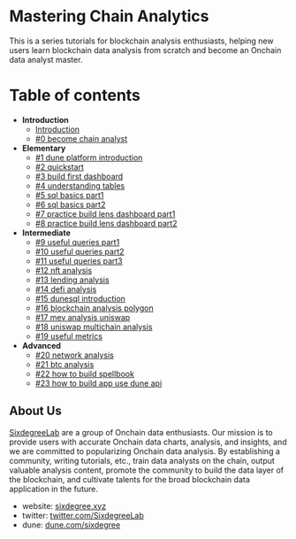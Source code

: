 # Mastering Chain Analytics

This is a series tutorials for blockchain analysis enthusiasts, helping new users learn blockchain data analysis from scratch and become an Onchain data analyst master.

# Table of contents

- **Introduction**
  - [Introduction](readme.md)
  - [#0 become chain analyst](ch00/ch00-become-chain-analyst.md)
- **Elementary**
  - [#1 dune platform introduction](ch01/ch01-dune-platform-introduction.md)
  - [#2 quickstart](ch02/ch02-quickstart.md)
  - [#3 build first dashboard](ch03/ch03-build-first-dashboard.md)
  - [#4 understanding tables](ch04/ch04-understanding-tables.md)
  - [#5 sql basics part1](ch05/ch05-sql-basics-part1.md)
  - [#6 sql basics part2](ch06/ch06-sql-basics-part2.md)
  - [#7 practice build lens dashboard part1](ch07/ch07-practice-build-lens-dashboard-part1.md)
  - [#8 practice build lens dashboard part2](ch08/ch08-practice-build-lens-dashboard-part2.md)
- **Intermediate**
  - [#9 useful queries part1](ch09/ch09-useful-queries-part1.md)
  - [#10 useful queries part2](ch10/ch10-useful-queries-part2.md)
  - [#11 useful queries part3](ch11/ch11-useful-queries-part3.md)
  - [#12 nft analysis](ch12/ch12-nft-analysis.md)
  - [#13 lending analysis](ch13/ch13-lending-analysis.md)
  - [#14 defi analysis](ch14/ch14-defi-analysis.md)
  - [#15 dunesql introduction](ch15/ch15-dunesql-introduction.md)
  - [#16 blockchain analysis polygon](ch16/ch16-blockchain-analysis-polygon.md)
  - [#17 mev analysis uniswap](ch17/ch17-mev-analysis-uniswap.md)
  - [#18 uniswap multichain analysis](ch18/ch18-uniswap-multichain-analysis.md)
  - [#19 useful metrics](ch19/ch19-useful-metrics.md)
- **Advanced**
  - [#20 network analysis](ch20/ch20-network-analysis.md)
  - [#21 btc analysis](ch21/ch21-btc-analysis.md)
  - [#22 how to build spellbook](ch22/ch22-how-to-build-spellbook.md)
  - [#23 how to build app use dune api](ch23/ch23-how-to-build-app-use-dune-api.md)



## About Us

[SixdegreeLab](https://twitter.com/SixdegreeLab) are a group of Onchain data enthusiasts. Our mission is to provide users with accurate Onchain data charts, analysis, and insights, and we are committed to popularizing Onchain data analysis. By establishing a community, writing tutorials, etc., train data analysts on the chain, output valuable analysis content, promote the community to build the data layer of the blockchain, and cultivate talents for the broad blockchain data application in the future.

- website: [sixdegree.xyz](https://sixdegree.xyz)
- twitter: [twitter.com/SixdegreeLab](https://twitter.com/SixdegreeLab)
- dune: [dune.com/sixdegree](https://dune.com/sixdegree)